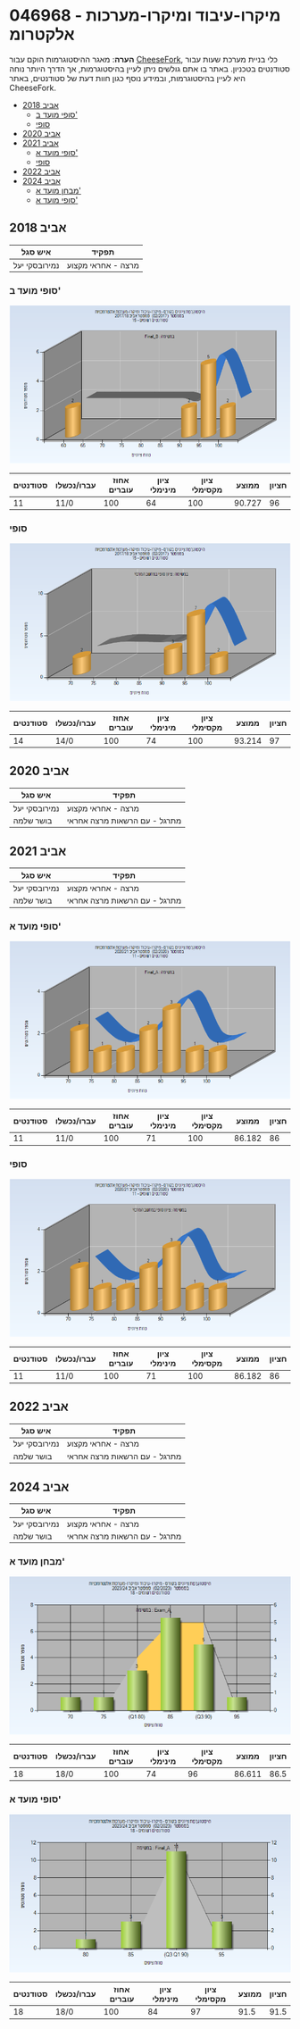 # 046968 - מיקרו-עיבוד ומיקרו-מערכות אלקטרומ

**הערה**: מאגר ההיסטוגרמות הוקם עבור [CheeseFork](https://cheesefork.cf/), כלי בניית מערכת שעות עבור סטודנטים בטכניון. באתר בו אתם גולשים ניתן לעיין בהיסטוגרמות, אך הדרך היותר נוחה היא לעיין בהיסטוגרמות, ובמידע נוסף כגון חוות דעת של סטודנטים, באתר CheeseFork.

* [אביב 2018](#201702)
  * [סופי מועד ב'](#201702-Final_B)
  * [סופי](#201702-Finals)
* [אביב 2020](#201902)
* [אביב 2021](#202002)
  * [סופי מועד א'](#202002-Final_A)
  * [סופי](#202002-Finals)
* [אביב 2022](#202102)
* [אביב 2024](#202302)
  * [מבחן מועד א'](#202302-Exam_A)
  * [סופי מועד א'](#202302-Final_A)

<h2 id="201702">אביב 2018</h2>

| איש סגל | תפקיד |
| ---- | ---- |
| נמירובסקי יעל | מרצה - אחראי מקצוע |

<h3 id="201702-Final_B">סופי מועד ב'</h3>

![201702 Final_B](201702/Final_B.png)

| סטודנטים | עברו/נכשלו | אחוז עוברים | ציון מינימלי | ציון מקסימלי | ממוצע | חציון |
| ---- | ---- | ---- | ---- | ---- | ---- | ---- |
| 11 | 11/0 | 100 | 64 | 100 | 90.727 | 96 |

<h3 id="201702-Finals">סופי</h3>

![201702 Finals](201702/Finals.png)

| סטודנטים | עברו/נכשלו | אחוז עוברים | ציון מינימלי | ציון מקסימלי | ממוצע | חציון |
| ---- | ---- | ---- | ---- | ---- | ---- | ---- |
| 14 | 14/0 | 100 | 74 | 100 | 93.214 | 97 |

<h2 id="201902">אביב 2020</h2>

| איש סגל | תפקיד |
| ---- | ---- |
| נמירובסקי יעל | מרצה - אחראי מקצוע |
| בושר שלמה | מתרגל - עם הרשאות מרצה אחראי |

<h2 id="202002">אביב 2021</h2>

| איש סגל | תפקיד |
| ---- | ---- |
| נמירובסקי יעל | מרצה - אחראי מקצוע |
| בושר שלמה | מתרגל - עם הרשאות מרצה אחראי |

<h3 id="202002-Final_A">סופי מועד א'</h3>

![202002 Final_A](202002/Final_A.png)

| סטודנטים | עברו/נכשלו | אחוז עוברים | ציון מינימלי | ציון מקסימלי | ממוצע | חציון |
| ---- | ---- | ---- | ---- | ---- | ---- | ---- |
| 11 | 11/0 | 100 | 71 | 100 | 86.182 | 86 |

<h3 id="202002-Finals">סופי</h3>

![202002 Finals](202002/Finals.png)

| סטודנטים | עברו/נכשלו | אחוז עוברים | ציון מינימלי | ציון מקסימלי | ממוצע | חציון |
| ---- | ---- | ---- | ---- | ---- | ---- | ---- |
| 11 | 11/0 | 100 | 71 | 100 | 86.182 | 86 |

<h2 id="202102">אביב 2022</h2>

| איש סגל | תפקיד |
| ---- | ---- |
| נמירובסקי יעל | מרצה - אחראי מקצוע |
| בושר שלמה | מתרגל - עם הרשאות מרצה אחראי |

<h2 id="202302">אביב 2024</h2>

| איש סגל | תפקיד |
| ---- | ---- |
| נמירובסקי יעל | מרצה - אחראי מקצוע |
| בושר שלמה | מתרגל - עם הרשאות מרצה אחראי |

<h3 id="202302-Exam_A">מבחן מועד א'</h3>

![202302 Exam_A](202302/Exam_A.png)

| סטודנטים | עברו/נכשלו | אחוז עוברים | ציון מינימלי | ציון מקסימלי | ממוצע | חציון |
| ---- | ---- | ---- | ---- | ---- | ---- | ---- |
| 18 | 18/0 | 100 | 74 | 96 | 86.611 | 86.5 |

<h3 id="202302-Final_A">סופי מועד א'</h3>

![202302 Final_A](202302/Final_A.png)

| סטודנטים | עברו/נכשלו | אחוז עוברים | ציון מינימלי | ציון מקסימלי | ממוצע | חציון |
| ---- | ---- | ---- | ---- | ---- | ---- | ---- |
| 18 | 18/0 | 100 | 84 | 97 | 91.5 | 91.5 |

